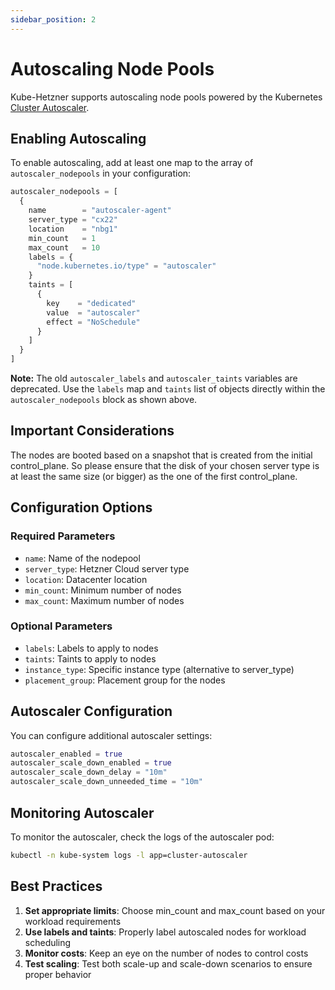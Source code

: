 ```yaml
---
sidebar_position: 2
---
```


# Autoscaling Node Pools

Kube-Hetzner supports autoscaling node pools powered by the Kubernetes [Cluster Autoscaler](https://github.com/kubernetes/autoscaler).

## Enabling Autoscaling

To enable autoscaling, add at least one map to the array of `autoscaler_nodepools` in your configuration:

```tf title="kube.tf"
autoscaler_nodepools = [
  {
    name        = "autoscaler-agent"
    server_type = "cx22"
    location    = "nbg1"
    min_count   = 1
    max_count   = 10
    labels = {
      "node.kubernetes.io/type" = "autoscaler"
    }
    taints = [
      {
        key    = "dedicated"
        value  = "autoscaler"
        effect = "NoSchedule"
      }
    ]
  }
]
```

**Note:** The old `autoscaler_labels` and `autoscaler_taints` variables are deprecated. Use the `labels` map and `taints` list of objects directly within the `autoscaler_nodepools` block as shown above.

## Important Considerations

The nodes are booted based on a snapshot that is created from the initial control_plane. So please ensure that the disk of your chosen server type is at least the same size (or bigger) as the one of the first control_plane.

## Configuration Options

### Required Parameters

- `name`: Name of the nodepool
- `server_type`: Hetzner Cloud server type
- `location`: Datacenter location
- `min_count`: Minimum number of nodes
- `max_count`: Maximum number of nodes

### Optional Parameters

- `labels`: Labels to apply to nodes
- `taints`: Taints to apply to nodes
- `instance_type`: Specific instance type (alternative to server_type)
- `placement_group`: Placement group for the nodes

## Autoscaler Configuration

You can configure additional autoscaler settings:

```tf title="kube.tf"
autoscaler_enabled = true
autoscaler_scale_down_enabled = true
autoscaler_scale_down_delay = "10m"
autoscaler_scale_down_unneeded_time = "10m"
```

## Monitoring Autoscaler

To monitor the autoscaler, check the logs of the autoscaler pod:

```bash title="Terminal"
kubectl -n kube-system logs -l app=cluster-autoscaler
```

## Best Practices

1. **Set appropriate limits**: Choose min_count and max_count based on your workload requirements
2. **Use labels and taints**: Properly label autoscaled nodes for workload scheduling
3. **Monitor costs**: Keep an eye on the number of nodes to control costs
4. **Test scaling**: Test both scale-up and scale-down scenarios to ensure proper behavior
